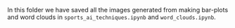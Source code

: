 In this folder we have saved all the images generated from making bar-plots and word clouds in `sports_ai_techniques.ipynb` and `word_clouds.ipynb`.
